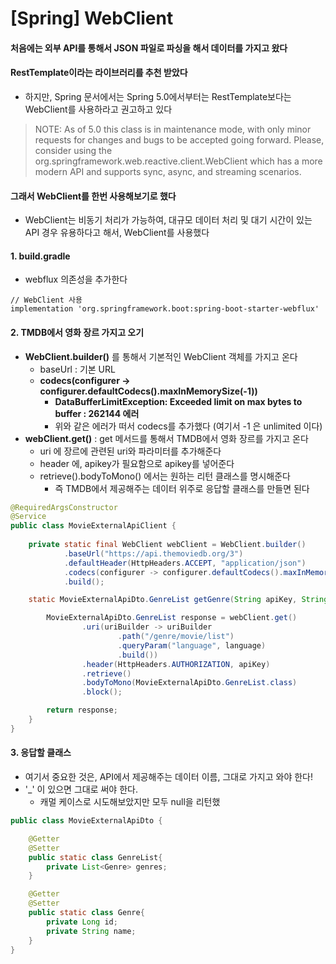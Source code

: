 # [Spring] WebClient



#### 처음에는 외부 API를 통해서 JSON 파일로 파싱을 해서 데이터를 가지고 왔다



#### RestTemplate이라는 라이브러리를 추천 받았다

- 하지만, Spring 문서에서는 Spring 5.0에서부터는 RestTemplate보다는 WebClient를 사용하라고 권고하고 있다



> NOTE: As of 5.0 this class is in maintenance mode, with only minor requests for changes and bugs to be accepted going forward. Please, consider using the org.springframework.web.reactive.client.WebClient which has a more modern API and supports sync, async, and streaming scenarios.



#### 그래서 WebClient를 한번 사용해보기로 했다

- WebClient는 비동기 처리가 가능하여, 대규모 데이터 처리 및 대기 시간이 있는 API 경우 유용하다고 해서, WebClient를 사용했다





#### 1. build.gradle

- webflux 의존성을 추가한다

```
// WebClient 사용
implementation 'org.springframework.boot:spring-boot-starter-webflux'
```





#### 2. TMDB에서 영화 장르 가지고 오기

- **WebClient.builder()** 를 통해서 기본적인 WebClient 객체를 가지고 온다
  - baseUrl : 기본 URL
  - **codecs(configurer -> configurer.defaultCodecs().maxInMemorySize(-1))**
    - **DataBufferLimitException: Exceeded limit on max bytes to buffer : 262144 에러**
    - 위와 같은 에러가 떠서 codecs를 추가했다 (여기서 -1 은 unlimited 이다)
- **webClient.get()** : get 메서드를 통해서 TMDB에서 영화 장르를 가지고 온다
  - uri 에 장르에 관련된 uri와 파라미터를 추가해준다
  - header 에, apikey가 필요함으로 apikey를 넣어준다
  - retrieve().bodyToMono() 에서는 원하는 리턴 클래스를 명시해준다
    - 즉 TMDB에서 제공해주는 데이터 위주로 응답할 클래스를 만들면 된다

```java
@RequiredArgsConstructor
@Service
public class MovieExternalApiClient {
    
    private static final WebClient webClient = WebClient.builder()
            .baseUrl("https://api.themoviedb.org/3")
            .defaultHeader(HttpHeaders.ACCEPT, "application/json")
            .codecs(configurer -> configurer.defaultCodecs().maxInMemorySize(-1))
            .build();

    static MovieExternalApiDto.GenreList getGenre(String apiKey, String language) {

        MovieExternalApiDto.GenreList response = webClient.get()
                .uri(uriBuilder -> uriBuilder
                        .path("/genre/movie/list")
                        .queryParam("language", language)
                        .build())
                .header(HttpHeaders.AUTHORIZATION, apiKey)
                .retrieve()
                .bodyToMono(MovieExternalApiDto.GenreList.class)
                .block();

        return response;
    }
}
```



#### 3. 응답할 클래스

- 여기서 중요한 것은, API에서 제공해주는 데이터 이름, 그대로 가지고 와야 한다!
- '_' 이 있으면 그대로 써야 한다.
  - 캐멀 케이스로 시도해보았지만 모두 null을 리턴했

```java
public class MovieExternalApiDto {

    @Getter
    @Setter
    public static class GenreList{
        private List<Genre> genres;
    }

    @Getter
    @Setter
    public static class Genre{
        private Long id;
        private String name;
    }
}
```



